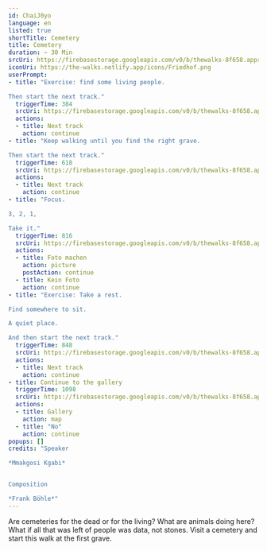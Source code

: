 ```yaml
---
id: ChaiJ0yo
language: en
listed: true
shortTitle: Cemetery
title: Cemetery
duration: ~ 30 Min
srcUri: https://firebasestorage.googleapis.com/v0/b/thewalks-8f658.appspot.com/o/mp3%2Fv0%2Fen_ChaiJ0yo%2Fen_ChaiJ0yo.mp3?alt=media&token=e5404fc4-aa1f-463c-b21e-03a9142a9f84
iconUri: https://the-walks.netlify.app/icons/Friedhof.png
userPrompt:
- title: "Exercise: find some living people.

Then start the next track."
  triggerTime: 384
  srcUri: https://firebasestorage.googleapis.com/v0/b/thewalks-8f658.appspot.com/o/mp3%2Fv0%2Fde_ChaiJ0yo%2Fde_ChaiJ0yo_loop_1.mp3?alt=media&token=7d3b45a7-12e5-4400-8c15-33886e2204a1
  actions:
  - title: Next track
    action: continue
- title: "Keep walking until you find the right grave. 

Then start the next track."
  triggerTime: 618
  srcUri: https://firebasestorage.googleapis.com/v0/b/thewalks-8f658.appspot.com/o/mp3%2Fv0%2Fde_ChaiJ0yo%2Fde_ChaiJ0yo_loop_2.mp3?alt=media&token=375131c9-94b6-4097-b026-003be5056fbc
  actions:
  - title: Next track
    action: continue
- title: "Focus.

3, 2, 1,

Take it."
  triggerTime: 816
  srcUri: https://firebasestorage.googleapis.com/v0/b/thewalks-8f658.appspot.com/o/mp3%2Fv0%2Fen_ChaiJ0yo%2Fen_ChaiJ0yo_loop_3.mp3?alt=media&token=94279463-9d0c-4ef4-96cd-e4ca88d70bc5
  actions:
  - title: Foto machen
    action: picture
    postAction: continue
  - title: Kein Foto
    action: continue
- title: "Exercise: Take a rest.

Find somewhere to sit.

A quiet place.

And then start the next track."
  triggerTime: 848
  srcUri: https://firebasestorage.googleapis.com/v0/b/thewalks-8f658.appspot.com/o/mp3%2Fv0%2Fde_ChaiJ0yo%2Fde_ChaiJ0yo_loop_4.mp3?alt=media&token=ffd6fa93-15dd-4036-bbf7-b173a7c67e9e
  actions: 
  - title: Next track
    action: continue
- title: Continue to the gallery
  triggerTime: 1098
  srcUri: https://firebasestorage.googleapis.com/v0/b/thewalks-8f658.appspot.com/o/static%2Fmedias%2Fmulti_Zeubeel8_loop.mp3?alt=media&token=88349085-3303-48b9-bdc6-fd7b09519a26
  actions:
  - title: Gallery
    action: map
  - title: "No"
    action: continue
popups: []
credits: "Speaker

*Mmakgosi Kgabi*


Composition

*Frank Böhle*"
---
```

Are cemeteries for the dead or for the living? What are animals doing here? What if all that was left of people was data, not stones. Visit a cemetery and start this walk at the first grave.
